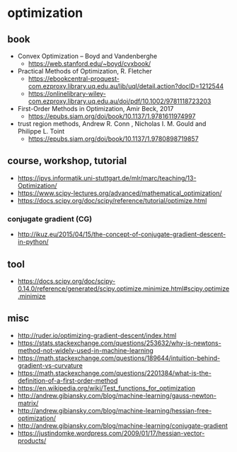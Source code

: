 # optimization

## book
* Convex Optimization – Boyd and Vandenberghe
  * https://web.stanford.edu/~boyd/cvxbook/
* Practical Methods of Optimization, R. Fletcher
  * https://ebookcentral-proquest-com.ezproxy.library.uq.edu.au/lib/uql/detail.action?docID=1212544
  * https://onlinelibrary-wiley-com.ezproxy.library.uq.edu.au/doi/pdf/10.1002/9781118723203
* First-Order Methods in Optimization, Amir Beck, 2017
  * https://epubs.siam.org/doi/book/10.1137/1.9781611974997
* trust region methods, Andrew R. Conn , Nicholas I. M. Gould and Philippe L. Toint
  * https://epubs.siam.org/doi/book/10.1137/1.9780898719857

## course, workshop, tutorial
* https://ipvs.informatik.uni-stuttgart.de/mlr/marc/teaching/13-Optimization/
* https://www.scipy-lectures.org/advanced/mathematical_optimization/
* https://docs.scipy.org/doc/scipy/reference/tutorial/optimize.html

### conjugate gradient (CG)
* http://ikuz.eu/2015/04/15/the-concept-of-conjugate-gradient-descent-in-python/

## tool
* https://docs.scipy.org/doc/scipy-0.14.0/reference/generated/scipy.optimize.minimize.html#scipy.optimize.minimize

## misc
* http://ruder.io/optimizing-gradient-descent/index.html
* https://stats.stackexchange.com/questions/253632/why-is-newtons-method-not-widely-used-in-machine-learning
* https://math.stackexchange.com/questions/189644/intuition-behind-gradient-vs-curvature
* https://math.stackexchange.com/questions/2201384/what-is-the-definition-of-a-first-order-method
* https://en.wikipedia.org/wiki/Test_functions_for_optimization
* http://andrew.gibiansky.com/blog/machine-learning/gauss-newton-matrix/
* http://andrew.gibiansky.com/blog/machine-learning/hessian-free-optimization/
* http://andrew.gibiansky.com/blog/machine-learning/conjugate-gradient
* https://justindomke.wordpress.com/2009/01/17/hessian-vector-products/
